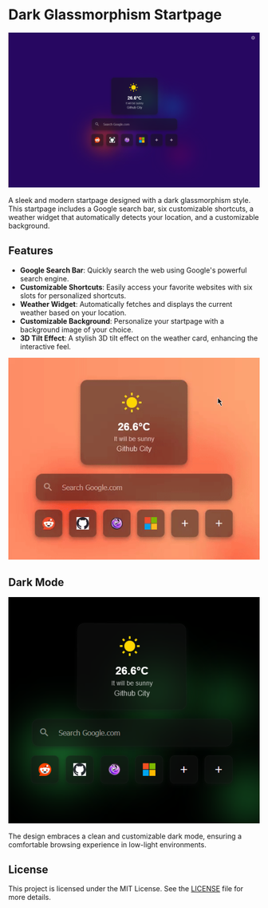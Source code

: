 # Dark Glassmorphism Startpage

![Startpage Design](image.png)

A sleek and modern startpage designed with a dark glassmorphism style. This startpage includes a Google search bar, six customizable shortcuts, a weather widget that automatically detects your location, and a customizable background.

## Features

- **Google Search Bar**: Quickly search the web using Google's powerful search engine.
- **Customizable Shortcuts**: Easily access your favorite websites with six slots for personalized shortcuts.
- **Weather Widget**: Automatically fetches and displays the current weather based on your location.
- **Customizable Background**: Personalize your startpage with a background image of your choice.
- **3D Tilt Effect**: A stylish 3D tilt effect on the weather card, enhancing the interactive feel.

![3D Tilt Effect](3d.gif)

## Dark Mode

![Dark Mode Design](dark-mode.png)

The design embraces a clean and customizable dark mode, ensuring a comfortable browsing experience in low-light environments.

## License

This project is licensed under the MIT License. See the [LICENSE](LICENSE) file for more details.
